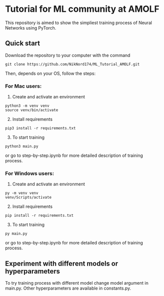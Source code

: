 # Tutorial for ML community at AMOLF
This repository is aimed to show the simpliest training process of Neural Networks using PyTorch.

## Quick start

Download the repository to your computer with the command
```
git clone https://github.com/NikNord174/ML_Tutorial_AMOLF.git
```

Then, depends on your OS, follow the steps:

### For Mac users:

1. Create and activate an environment
```
python3 -m venv venv
source venv/bin/activate
```
2. Install requirements
```
pip3 install -r requirements.txt
```
3. To start training
```
python3 main.py
```
or go to step-by-step.ipynb for more detailed description of training process.

### For Windows users:

1. Create and activate an environment
```
py -m venv venv
venv/Scripts/activate
```
2. Install requirements
```
pip install -r requirements.txt
```
3. To start training
```
py main.py
```
or go to step-by-step.ipynb for more detailed description of training process.

## Experiment with different models or hyperparameters
To try training process with different model change model argument in main.py.
Other hyperparameters are available in constants.py.